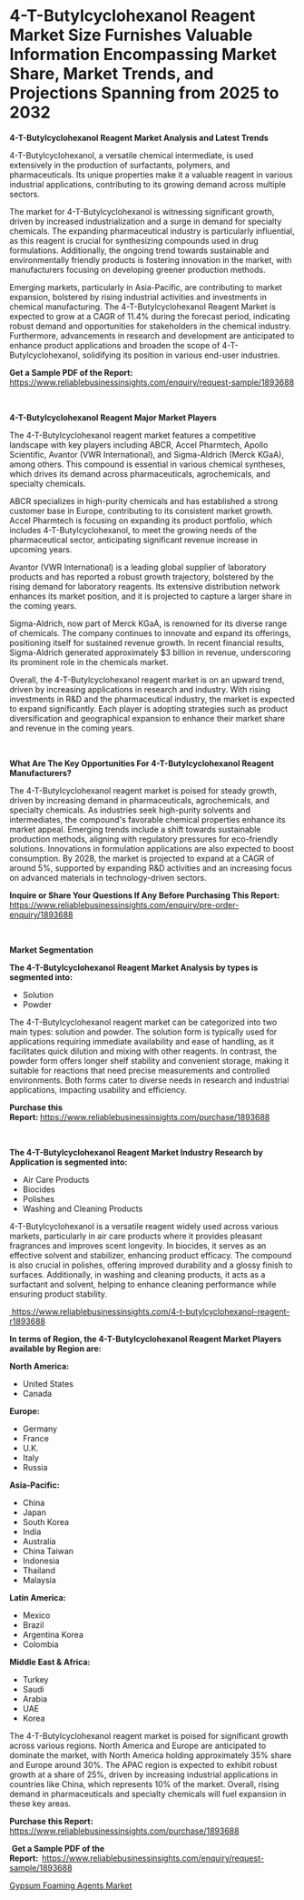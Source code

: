 <p><h1>4-T-Butylcyclohexanol Reagent Market Size Furnishes Valuable Information Encompassing Market Share, Market Trends, and Projections Spanning from 2025 to 2032</h1></p><p><strong>4-T-Butylcyclohexanol Reagent Market Analysis and Latest Trends</strong></p>
<p><p>4-T-Butylcyclohexanol, a versatile chemical intermediate, is used extensively in the production of surfactants, polymers, and pharmaceuticals. Its unique properties make it a valuable reagent in various industrial applications, contributing to its growing demand across multiple sectors.</p><p>The market for 4-T-Butylcyclohexanol is witnessing significant growth, driven by increased industrialization and a surge in demand for specialty chemicals. The expanding pharmaceutical industry is particularly influential, as this reagent is crucial for synthesizing compounds used in drug formulations. Additionally, the ongoing trend towards sustainable and environmentally friendly products is fostering innovation in the market, with manufacturers focusing on developing greener production methods.</p><p>Emerging markets, particularly in Asia-Pacific, are contributing to market expansion, bolstered by rising industrial activities and investments in chemical manufacturing. The 4-T-Butylcyclohexanol Reagent Market is expected to grow at a CAGR of 11.4% during the forecast period, indicating robust demand and opportunities for stakeholders in the chemical industry. Furthermore, advancements in research and development are anticipated to enhance product applications and broaden the scope of 4-T-Butylcyclohexanol, solidifying its position in various end-user industries.</p></p>
<p><strong>Get a Sample PDF of the Report:&nbsp;</strong> <a href="https://www.reliablebusinessinsights.com/enquiry/request-sample/1893688?utm_campaign=2224&utm_medium=2&utm_source=Github&utm_content=ia&utm_term=03042025&utm_id=4-t-butylcyclohexanol-reagent">https://www.reliablebusinessinsights.com/enquiry/request-sample/1893688</a></p>
<p>&nbsp;</p>
<p><strong>4-T-Butylcyclohexanol Reagent Major Market Players</strong></p>
<p><p>The 4-T-Butylcyclohexanol reagent market features a competitive landscape with key players including ABCR, Accel Pharmtech, Apollo Scientific, Avantor (VWR International), and Sigma-Aldrich (Merck KGaA), among others. This compound is essential in various chemical syntheses, which drives its demand across pharmaceuticals, agrochemicals, and specialty chemicals.</p><p>ABCR specializes in high-purity chemicals and has established a strong customer base in Europe, contributing to its consistent market growth. Accel Pharmtech is focusing on expanding its product portfolio, which includes 4-T-Butylcyclohexanol, to meet the growing needs of the pharmaceutical sector, anticipating significant revenue increase in upcoming years.</p><p>Avantor (VWR International) is a leading global supplier of laboratory products and has reported a robust growth trajectory, bolstered by the rising demand for laboratory reagents. Its extensive distribution network enhances its market position, and it is projected to capture a larger share in the coming years.</p><p>Sigma-Aldrich, now part of Merck KGaA, is renowned for its diverse range of chemicals. The company continues to innovate and expand its offerings, positioning itself for sustained revenue growth. In recent financial results, Sigma-Aldrich generated approximately $3 billion in revenue, underscoring its prominent role in the chemicals market.</p><p>Overall, the 4-T-Butylcyclohexanol reagent market is on an upward trend, driven by increasing applications in research and industry. With rising investments in R&D and the pharmaceutical industry, the market is expected to expand significantly. Each player is adopting strategies such as product diversification and geographical expansion to enhance their market share and revenue in the coming years.</p></p>
<p>&nbsp;</p>
<p><strong>What Are The Key Opportunities For 4-T-Butylcyclohexanol Reagent Manufacturers?</strong></p>
<p><p>The 4-T-Butylcyclohexanol reagent market is poised for steady growth, driven by increasing demand in pharmaceuticals, agrochemicals, and specialty chemicals. As industries seek high-purity solvents and intermediates, the compound's favorable chemical properties enhance its market appeal. Emerging trends include a shift towards sustainable production methods, aligning with regulatory pressures for eco-friendly solutions. Innovations in formulation applications are also expected to boost consumption. By 2028, the market is projected to expand at a CAGR of around 5%, supported by expanding R&D activities and an increasing focus on advanced materials in technology-driven sectors.</p></p>
<p><strong>Inquire or Share Your Questions If Any Before Purchasing This Report:</strong> <a href="https://www.reliablebusinessinsights.com/enquiry/pre-order-enquiry/1893688?utm_campaign=2224&utm_medium=2&utm_source=Github&utm_content=ia&utm_term=03042025&utm_id=4-t-butylcyclohexanol-reagent">https://www.reliablebusinessinsights.com/enquiry/pre-order-enquiry/1893688</a></p>
<p>&nbsp;</p>
<p><strong>Market Segmentation</strong></p>
<p><strong>The 4-T-Butylcyclohexanol Reagent Market Analysis by types is segmented into:</strong></p>
<p><ul><li>Solution</li><li>Powder</li></ul></p>
<p><p>The 4-T-Butylcyclohexanol reagent market can be categorized into two main types: solution and powder. The solution form is typically used for applications requiring immediate availability and ease of handling, as it facilitates quick dilution and mixing with other reagents. In contrast, the powder form offers longer shelf stability and convenient storage, making it suitable for reactions that need precise measurements and controlled environments. Both forms cater to diverse needs in research and industrial applications, impacting usability and efficiency.</p></p>
<p><strong>Purchase this Report:&nbsp;</strong><a href="https://www.reliablebusinessinsights.com/purchase/1893688?utm_campaign=2224&utm_medium=2&utm_source=Github&utm_content=ia&utm_term=03042025&utm_id=4-t-butylcyclohexanol-reagent">https://www.reliablebusinessinsights.com/purchase/1893688</a></p>
<p>&nbsp;</p>
<p><strong>The 4-T-Butylcyclohexanol Reagent Market Industry Research by Application is segmented into:</strong></p>
<p><ul><li>Air Care Products</li><li>Biocides</li><li>Polishes</li><li>Washing and Cleaning Products</li></ul></p>
<p><p>4-T-Butylcyclohexanol is a versatile reagent widely used across various markets, particularly in air care products where it provides pleasant fragrances and improves scent longevity. In biocides, it serves as an effective solvent and stabilizer, enhancing product efficacy. The compound is also crucial in polishes, offering improved durability and a glossy finish to surfaces. Additionally, in washing and cleaning products, it acts as a surfactant and solvent, helping to enhance cleaning performance while ensuring product stability.</p></p>
<p><a href="https://www.reliablebusinessinsights.com/4-t-butylcyclohexanol-reagent-r1893688?utm_campaign=2224&utm_medium=2&utm_source=Github&utm_content=ia&utm_term=03042025&utm_id=4-t-butylcyclohexanol-reagent">&nbsp;https://www.reliablebusinessinsights.com/4-t-butylcyclohexanol-reagent-r1893688</a></p>
<p><strong>In terms of Region, the 4-T-Butylcyclohexanol Reagent Market Players available by Region are:</strong></p>
<p>
    <p> <strong> North America: </strong>
        <ul>
            <li>United States</li>
            <li>Canada</li>
        </ul>
        </p> 
    <p> <strong> Europe: </strong>
        <ul>
            <li>Germany</li>
            <li>France</li>
            <li>U.K.</li>
            <li>Italy</li>
            <li>Russia</li>
        </ul>
        </p> 
    <p> <strong> Asia-Pacific: </strong>
        <ul>
            <li>China</li>
            <li>Japan</li>
            <li>South Korea</li>
            <li>India</li>
            <li>Australia</li>
            <li>China Taiwan</li>
            <li>Indonesia</li>
            <li>Thailand</li>
            <li>Malaysia</li>
        </ul>
        </p> 
    <p> <strong> Latin America: </strong>
        <ul>
            <li>Mexico</li>
            <li>Brazil</li>
            <li>Argentina Korea</li>
            <li>Colombia</li>
        </ul>
        </p> 
    <p> <strong> Middle East & Africa: </strong>
        <ul>
            <li>Turkey</li>
            <li>Saudi</li>
            <li>Arabia</li>
            <li>UAE</li>
            <li>Korea</li>
        </ul>
    </p>
    </p>
<p><p>The 4-T-Butylcyclohexanol reagent market is poised for significant growth across various regions. North America and Europe are anticipated to dominate the market, with North America holding approximately 35% share and Europe around 30%. The APAC region is expected to exhibit robust growth at a share of 25%, driven by increasing industrial applications in countries like China, which represents 10% of the market. Overall, rising demand in pharmaceuticals and specialty chemicals will fuel expansion in these key areas.</p></p>
<p><strong>Purchase this Report: </strong><a href="https://www.reliablebusinessinsights.com/purchase/1893688?utm_campaign=2224&utm_medium=2&utm_source=Github&utm_content=ia&utm_term=03042025&utm_id=4-t-butylcyclohexanol-reagent">https://www.reliablebusinessinsights.com/purchase/1893688</a></p>
<p>&nbsp;<strong>Get a Sample PDF of the Report:&nbsp;&nbsp;</strong><a href="https://www.reliablebusinessinsights.com/enquiry/request-sample/1893688?utm_campaign=2224&utm_medium=2&utm_source=Github&utm_content=ia&utm_term=03042025&utm_id=4-t-butylcyclohexanol-reagent">https://www.reliablebusinessinsights.com/enquiry/request-sample/1893688</a></p>
<p><strong></strong></p>
<p><p><a href="https://github.com/gerdabatiskzv9/Market-Research-Report-List-1/blob/main/gypsum-foaming-agents-market.md?utm_campaign=2224&utm_medium=2&utm_source=Github&utm_content=ia&utm_term=03042025&utm_id=4-t-butylcyclohexanol-reagent">Gypsum Foaming Agents Market</a></p></p>